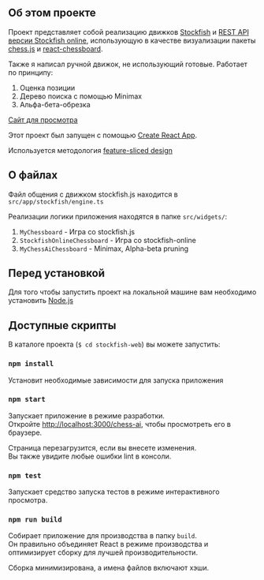 ## Об этом проекте

Проект представляет собой реализацию движков [Stockfish](https://stockfishchess.org/) и [REST API версии Stockfish online](https://stockfish.online/docs.php), использующую в качестве визуализации пакеты [chess.js](https://www.npmjs.com/package/chess.js?activeTab=readme) и [react-chessboard](https://github.com/Clariity/react-chessboard).

Также я написал ручной движок, не использующий готовые.
Работает по принципу:

1. Оценка позиции
2. Дерево поиска с помощью Minimax
3. Альфа-бета-обрезка

[Сайт для просмотра](https://altaww.github.io/chess-ai/)

Этот проект был запущен с помощью [Create React App](https://github.com/facebook/create-react-app).

Используется методология [feature-sliced design](https://feature-sliced.github.io/documentation/)

## О файлах

Файл общения с движком stockfish.js находится в `src/app/stockfish/engine.ts`

Реализации логики приложения находятся в папке `src/widgets/`:

1. `MyChessboard` - Игра со stockfish.js
2. `StockfishOnlineChessboard` - Игра со stockfish-online
3. `MyChessAiChessboard` - Minimax, Alpha-beta pruning 

## Перед установкой

Для того чтобы запустить проект на локальной машине вам необходимо установить [Node.js](https://nodejs.org/en)

## Доступные скрипты

В каталоге проекта (`$ cd stockfish-web`) вы можете запустить:

### `npm install`

Установит необходимые зависимости для запуска приложения

### `npm start`

Запускает приложение в режиме разработки.\
Откройте [http://localhost:3000/chess-ai](http://localhost:3000/chess-ai), чтобы просмотреть его в браузере.

Страница перезагрузится, если вы внесете изменения.\
Вы также увидите любые ошибки lint в консоли.

### `npm test`

Запускает средство запуска тестов в режиме интерактивного просмотра.

### `npm run build`

Собирает приложение для производства в папку `build`.\
Он правильно объединяет React в режиме производства и оптимизирует сборку для лучшей производительности.

Сборка минимизирована, а имена файлов включают хэши.

